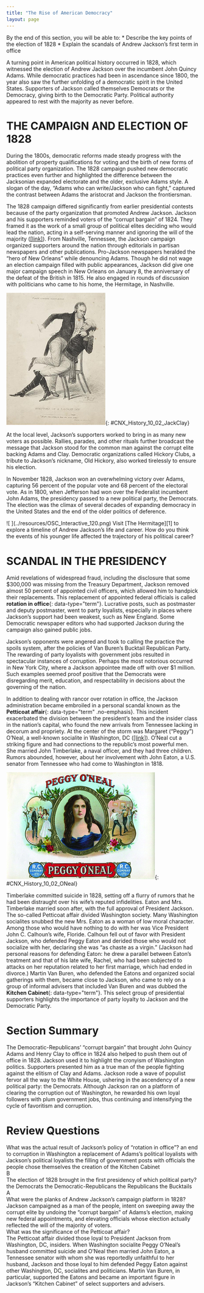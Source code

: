 ```yaml
---
title: "The Rise of American Democracy"
layout: page
---
```



<div data-type="abstract" markdown="1">
By the end of this section, you will be able to:
* Describe the key points of the election of 1828
* Explain the scandals of Andrew Jackson’s first term in office

</div>

A turning point in American political history occurred in 1828, which witnessed the election of Andrew Jackson over the incumbent John Quincy Adams. While democratic practices had been in ascendance since 1800, the year also saw the further unfolding of a democratic spirit in the United States. Supporters of Jackson called themselves Democrats or the Democracy, giving birth to the Democratic Party. Political authority appeared to rest with the majority as never before.

# THE CAMPAIGN AND ELECTION OF 1828

During the 1800s, democratic reforms made steady progress with the abolition of property qualifications for voting and the birth of new forms of political party organization. The 1828 campaign pushed new democratic practices even further and highlighted the difference between the Jacksonian expanded electorate and the older, exclusive Adams style. A slogan of the day, “Adams who can write/Jackson who can fight,” captured the contrast between Adams the aristocrat and Jackson the frontiersman.

The 1828 campaign differed significantly from earlier presidential contests because of the party organization that promoted Andrew Jackson. Jackson and his supporters reminded voters of the “corrupt bargain” of 1824. They framed it as the work of a small group of political elites deciding who would lead the nation, acting in a self-serving manner and ignoring the will of the majority ([\[link\]](#CNX_History_10_02_JackClay)). From Nashville, Tennessee, the Jackson campaign organized supporters around the nation through editorials in partisan newspapers and other publications. Pro-Jackson newspapers heralded the “hero of New Orleans” while denouncing Adams. Though he did not wage an election campaign filled with public appearances, Jackson did give one major campaign speech in New Orleans on January 8, the anniversary of the defeat of the British in 1815. He also engaged in rounds of discussion with politicians who came to his home, the Hermitage, in Nashville.

 ![A political cartoon, titled &#x201C;Symptoms of a Locked Jaw,&#x201D; shows Henry Clay holding down a seated Andrew Jackson and sewing up his mouth while a paper with &#x201C;Cure for calumny&#x201D; written on it protrudes from his pocket. &#x201C;Plain sewing done here&#x201D; is written at the top of the cartoon.](../resources/CNX_History_10_02_JackClay.jpg "The bitter rivalry between Andrew Jackson and Henry Clay was exacerbated by the &#x201C;corrupt bargain&#x201D; of 1824, which Jackson made much of during his successful presidential campaign in 1828. This drawing, published in the 1830s during the debates over the future of the Second Bank of the United States, shows Clay sewing up Jackson&#x2019;s mouth while the &#x201C;cure for calumny [slander]&#x201D; protrudes from his pocket."){: #CNX_History_10_02_JackClay}

At the local level, Jackson’s supporters worked to bring in as many new voters as possible. Rallies, parades, and other rituals further broadcast the message that Jackson stood for the common man against the corrupt elite backing Adams and Clay. Democratic organizations called Hickory Clubs, a tribute to Jackson’s nickname, Old Hickory, also worked tirelessly to ensure his election.

In November 1828, Jackson won an overwhelming victory over Adams, capturing 56 percent of the popular vote and 68 percent of the electoral vote. As in 1800, when Jefferson had won over the Federalist incumbent John Adams, the presidency passed to a new political party, the Democrats. The election was the climax of several decades of expanding democracy in the United States and the end of the older politics of deference.

<div data-type="note" class="history click-and-explore" data-label="Click and Explore" markdown="1">
<span data-type="media" data-alt=" "> ![ ](../resources/OSC_Interactive_120.png) </span>
Visit [The Hermitage][1] to explore a timeline of Andrew Jackson’s life and career. How do you think the events of his younger life affected the trajectory of his political career?

</div>

# SCANDAL IN THE PRESIDENCY

Amid revelations of widespread fraud, including the disclosure that some $300,000 was missing from the Treasury Department, Jackson removed almost 50 percent of appointed civil officers, which allowed him to handpick their replacements. This replacement of appointed federal officials is called **rotation in office**{: data-type="term"}. Lucrative posts, such as postmaster and deputy postmaster, went to party loyalists, especially in places where Jackson’s support had been weakest, such as New England. Some Democratic newspaper editors who had supported Jackson during the campaign also gained public jobs.

Jackson’s opponents were angered and took to calling the practice the spoils system, after the policies of Van Buren’s Bucktail Republican Party. The rewarding of party loyalists with government jobs resulted in spectacular instances of corruption. Perhaps the most notorious occurred in New York City, where a Jackson appointee made off with over $1 million. Such examples seemed proof positive that the Democrats were disregarding merit, education, and respectability in decisions about the governing of the nation.

In addition to dealing with rancor over rotation in office, the Jackson administration became embroiled in a personal scandal known as the **Petticoat affair**{: data-type="term" .no-emphasis}. This incident exacerbated the division between the president’s team and the insider class in the nation’s capital, who found the new arrivals from Tennessee lacking in decorum and propriety. At the center of the storm was Margaret (“Peggy”) O’Neal, a well-known socialite in Washington, DC ([\[link\]](#CNX_History_10_02_ONeal)). O’Neal cut a striking figure and had connections to the republic’s most powerful men. She married John Timberlake, a naval officer, and they had three children. Rumors abounded, however, about her involvement with John Eaton, a U.S. senator from Tennessee who had come to Washington in 1818.

 ![A cigar-box lid shows a portrait of Peggy O&#x2019;Neal at the center; she is shown as a young and attractive woman in a low-cut dress. On the left, Andrew Jackson presents O&#x2019;Neal with flowers. On the right, two men fight a duel for her. Labels reading &#x201C;Peggy O&#x2019;Neal&#x201D; appear on the top and bottom.](../resources/CNX_History_10_02_ONeal.jpg "Peggy O&#x2019;Neal was so well known that advertisers used her image to sell products to the public. In this anonymous nineteenth-century cigar-box lid, her portrait is flanked by vignettes showing her scandalous past. On the left, President Andrew Jackson presents her with flowers. On the right, two men fight a duel for her."){: #CNX_History_10_02_ONeal}

Timberlake committed suicide in 1828, setting off a flurry of rumors that he had been distraught over his wife’s reputed infidelities. Eaton and Mrs. Timberlake married soon after, with the full approval of President Jackson. The so-called Petticoat affair divided Washington society. Many Washington socialites snubbed the new Mrs. Eaton as a woman of low moral character. Among those who would have nothing to do with her was Vice President John C. Calhoun’s wife, Floride. Calhoun fell out of favor with President Jackson, who defended Peggy Eaton and derided those who would not socialize with her, declaring she was “as chaste as a virgin.” (Jackson had personal reasons for defending Eaton: he drew a parallel between Eaton’s treatment and that of his late wife, Rachel, who had been subjected to attacks on her reputation related to her first marriage, which had ended in divorce.) Martin Van Buren, who defended the Eatons and organized social gatherings with them, became close to Jackson, who came to rely on a group of informal advisers that included Van Buren and was dubbed the **Kitchen Cabinet**{: data-type="term"}. This select group of presidential supporters highlights the importance of party loyalty to Jackson and the Democratic Party.

# Section Summary

The Democratic-Republicans’ “corrupt bargain” that brought John Quincy Adams and Henry Clay to office in 1824 also helped to push them out of office in 1828. Jackson used it to highlight the cronyism of Washington politics. Supporters presented him as a true man of the people fighting against the elitism of Clay and Adams. Jackson rode a wave of populist fervor all the way to the White House, ushering in the ascendency of a new political party: the Democrats. Although Jackson ran on a platform of clearing the corruption out of Washington, he rewarded his own loyal followers with plum government jobs, thus continuing and intensifying the cycle of favoritism and corruption.

# Review Questions

<div data-type="exercise">
<div data-type="problem" markdown="1">
What was the actual result of Jackson’s policy of “rotation in office”? <span data-type="list" data-list-type="enumerated" data-number-style="upper-alpha"> <span data-type="item">an end to corruption in Washington</span> <span data-type="item">a replacement of Adams’s political loyalists with Jackson’s political loyalists</span> <span data-type="item">the filling of government posts with officials the people chose themselves</span> <span data-type="item">the creation of the Kitchen Cabinet</span> </span>

</div>
<div data-type="solution" markdown="1">
B

</div>
</div>

<div data-type="exercise">
<div data-type="problem" markdown="1">
The election of 1828 brought in the first presidency of which political party? <span data-type="list" data-list-type="enumerated" data-number-style="upper-alpha"> <span data-type="item">the Democrats</span> <span data-type="item">the Democratic-Republicans</span> <span data-type="item">the Republicans</span> <span data-type="item">the Bucktails</span> </span>

</div>
<div data-type="solution" markdown="1">
A

</div>
</div>

<div data-type="exercise">
<div data-type="problem" markdown="1">
What were the planks of Andrew Jackson’s campaign platform in 1828?

</div>
<div data-type="solution" markdown="1">
Jackson campaigned as a man of the people, intent on sweeping away the corrupt elite by undoing the “corrupt bargain” of Adams’s election, making new federal appointments, and elevating officials whose election actually reflected the will of the majority of voters.

</div>
</div>

<div data-type="exercise">
<div data-type="problem" markdown="1">
What was the significance of the Petticoat affair?

</div>
<div data-type="solution" markdown="1">
The Petticoat affair divided those loyal to President Jackson from Washington, DC, insiders. When Washington socialite Peggy O’Neal’s husband committed suicide and O’Neal then married John Eaton, a Tennessee senator with whom she was reportedly unfaithful to her husband, Jackson and those loyal to him defended Peggy Eaton against other Washington, DC, socialites and politicians. Martin Van Buren, in particular, supported the Eatons and became an important figure in Jackson’s “Kitchen Cabinet” of select supporters and advisers.

</div>
</div>



[1]: http://openstaxcollege.org/l/15Hermitage
